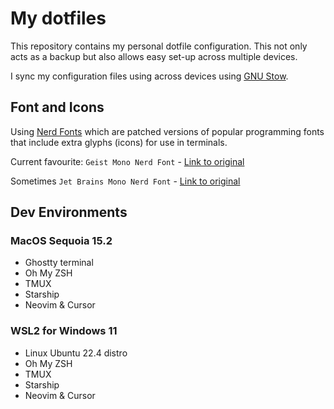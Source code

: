 # My dotfiles

This repository contains my personal dotfile configuration. This not only acts as a backup but also allows easy set-up across multiple devices.

I sync my configuration files using across devices using [GNU Stow](https://www.gnu.org/software/stow/).

## Font and Icons
Using [Nerd Fonts](https://www.nerdfonts.com/) which are patched versions of popular programming fonts that include extra glyphs (icons) for use in terminals.

Current favourite: `Geist Mono Nerd Font` - [Link to original](https://vercel.com/font)

Sometimes `Jet Brains Mono Nerd Font` - [Link to original](https://www.jetbrains.com/lp/mono/)

## Dev Environments

### MacOS Sequoia 15.2
- Ghostty terminal
- Oh My ZSH
- TMUX
- Starship
- Neovim & Cursor

### WSL2 for Windows 11
- Linux Ubuntu 22.4 distro
- Oh My ZSH
- TMUX
- Starship
- Neovim & Cursor

